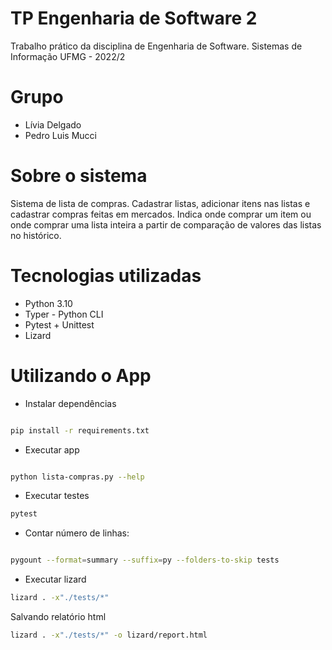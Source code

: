 # TP Engenharia de Software 2
Trabalho prático da disciplina de Engenharia de Software. Sistemas de Informação UFMG - 2022/2


# Grupo
- Lívia Delgado
- Pedro Luis Mucci

# Sobre o sistema
Sistema de lista de compras.
Cadastrar listas, adicionar itens nas listas e cadastrar compras feitas em mercados.
Indica onde comprar um item ou onde comprar uma lista inteira a partir de comparação de valores das listas no histórico.

# Tecnologias utilizadas

- Python 3.10
- Typer - Python CLI
- Pytest + Unittest
- Lizard

# Utilizando o App

- Instalar dependências
```bash

pip install -r requirements.txt

```

- Executar app
```bash

python lista-compras.py --help

```

- Executar testes
```bash
pytest
```

- Contar número de linhas:
```bash

pygount --format=summary --suffix=py --folders-to-skip tests
```

- Executar lizard
```bash
lizard . -x"./tests/*"
```

Salvando relatório html
```bash
lizard . -x"./tests/*" -o lizard/report.html
```
